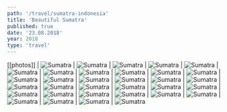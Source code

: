 ```yaml
---
path: '/travel/sumatra-indonesia'
title: 'Beautiful Sumatra'
published: true
date: '23.08.2018'
year: 2018
type: 'travel'
---
```


[[photos]]
| ![Sumatra](photos/1.jpg "Sumatra")
| ![Sumatra](photos/4.jpg "Sumatra")
| ![Sumatra](photos/5.jpg "Sumatra")
| ![Sumatra](photos/6.jpg "Sumatra")
| ![Sumatra](photos/7.jpg "Sumatra")
| ![Sumatra](photos/8.jpg "Sumatra")
| ![Sumatra](photos/9.jpg "Sumatra")
| ![Sumatra](photos/10.jpg "Sumatra")
| ![Sumatra](photos/11.jpg "Sumatra")
| ![Sumatra](photos/12.jpg "Sumatra")
| ![Sumatra](photos/14.jpg "Sumatra")
| ![Sumatra](photos/15.jpg "Sumatra")
| ![Sumatra](photos/16.jpg "Sumatra")
| ![Sumatra](photos/17.jpg "Sumatra")
| ![Sumatra](photos/18.jpg "Sumatra")
| ![Sumatra](photos/19.jpg "Sumatra")
| ![Sumatra](photos/20.jpg "Sumatra")
| ![Sumatra](photos/21.jpg "Sumatra")
| ![Sumatra](photos/22.jpg "Sumatra")
| ![Sumatra](photos/23.jpg "Sumatra")
| ![Sumatra](photos/24.jpg "Sumatra")
| ![Sumatra](photos/25.jpg "Sumatra")
| ![Sumatra](photos/26.jpg "Sumatra")
| ![Sumatra](photos/27.jpg "Sumatra")
| ![Sumatra](photos/28.jpg "Sumatra")
| ![Sumatra](photos/29.jpg "Sumatra")
| ![Sumatra](photos/30.jpg "Sumatra")
| ![Sumatra](photos/31.jpg "Sumatra")
| ![Sumatra](photos/32.jpg "Sumatra")
| ![Sumatra](photos/33.jpg "Sumatra")
| ![Sumatra](photos/34.jpg "Sumatra")
| ![Sumatra](photos/35.jpg "Sumatra")
| ![Sumatra](photos/36.jpg "Sumatra")
